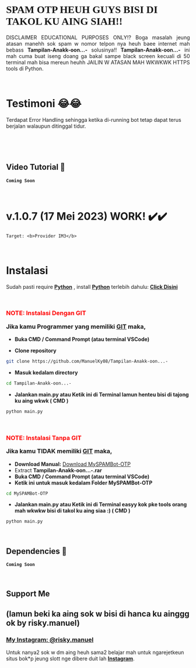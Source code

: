 # <a style="font-family:cursive">SPAM OTP HEUH GUYS BISI DI TAKOL KU AING SIAH!!</a>
<p align="justify">DISCLAIMER EDUCATIONAL PURPOSES ONLY!? Boga masalah jeung atasan manehh sok spam w nomor telpon nya heuh baee internet mah bebass  <b>Tampilan-Anakk-oon...-</b> solusinya!! <b>Tampilan-Anakk-oon...-</b> ini mah cuma buat iseng doang ga bakal sampe black screen kecuali di 50 terminal mah bisa mereun heuhh JAILIN W ATASAN MAH WKWKWK HTTPS tools di Python.</p>
<br>

# Testimoni 😂😂
Terdapat Error Handling sehingga ketika di-running bot tetap dapat terus berjalan walaupun ditinggal tidur. 
<p align="center">
    <br>
     
</p>
<br>


## Video Tutorial 🚀
**`Coming Soon`**

<br>


# v.1.0.7 (**17 Mei 2023**) WORK! ✔️✔️
<p align="center">

    Target: <b>Provider IM3</b> 
</p>
<br>

# Instalasi
Sudah pasti require <b>[Python](https://www.python.org/downloads/)</b> , install <b>[Python](https://www.python.org/downloads/)</b> terlebih dahulu: <b>[Click Disini](https://www.python.org/downloads/)</b>

<br>

### <p style="color:red">NOTE: Instalasi Dengan GIT</p> Jika kamu Programmer yang memiliki [GIT](https://git-scm.com/downloads) maka,

- **Buka CMD / Command Prompt (atau terminal VSCode)**

- **Clone repository**
```bash
git clone https://github.com/ManuelKy08/Tampilan-Anakk-oon...-
```
- **Masuk kedalam directory**
```sh
cd Tampilan-Anakk-oon...-
```
- **Jalankan main.py atau Ketik ini di Terminal lamun henteu bisi di tajong ku aing wkwk ( CMD )**
```bash
python main.py
```
<br>

### <p style="color:red">NOTE: Instalasi Tanpa GIT</p> Jika kamu **TIDAK** memiliki [GIT](https://git-scm.com/downloads) maka,
- **Download Manual:**
[Download MySPAMBot-OTP](https://github.com/Tampilan-Anakk-oon...-.rar) <br>
- Extract **Tampilan-Anakk-oon...-.rar**
- **Buka CMD / Command Prompt (atau terminal VSCode)**
- **Ketik ini untuk masuk kedalam Folder MySPAMBot-OTP**
```sh
cd MySPAMBot-OTP
```
- **Jalankan main.py atau Ketik ini di Terminal easyy kok pke tools orang mah wkwkw bisi di takol ku aing siaa :) ( CMD )**
```bash
python main.py
```
<br>

## Dependencies 🚀
**`Coming Soon`**
<br>

<br>


## Support Me 
## (lamun beki ka aing sok w bisi di hanca ku ainggg ok by risky.manuel)
### [**My Instagram: @risky.manuel**](https://www.instagram.com/risky.manuel)    
Untuk nanya2 sok w dm aing heuh sama2 belajar mah untuk ngarejetkeun situs bok*p jeung slott nge dibere duit lah [**Instagram**](https://www.instagram.com/risky.manuel).
